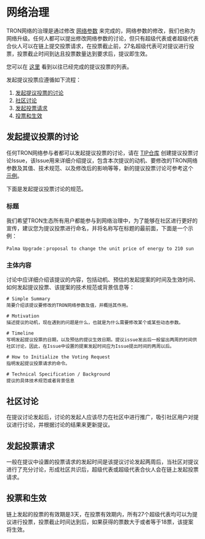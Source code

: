# 网络治理

TRON网络的治理是通过修改 [网络参数](https://tronscan.org/#/sr/committee) 来完成的，网络参数的修改，我们也称为网络升级。任何人都可以提出修改网络参数的讨论，但只有超级代表或者超级代表合伙人可以在链上提交投票请求，在投票截止前，27名超级代表可对提议进行投票，投票截止时间到达且投票数量达到要求后，提议即生效。

您可以在 [这里](https://github.com/tronprotocol/tips/tree/master/proposal) 看到以往已经完成的提议投票的列表。


发起提议投票应遵循如下流程：

1. [发起提议投票的讨论](#_2)
2. [社区讨论](#_5)
3. [发起投票请求](#_6)
4. [投票和生效](#_7)



## 发起提议投票的讨论
任何TRON网络参与者都可以发起提议投票的讨论，请在 [TIP仓库](https://github.com/tronprotocol/tips/issues) 创建提议投票讨论Issue，该Issue用来详细介绍提议，包含本次提议的动机、要修改的TRON网络参数及其值、技术规范、以及修改后的影响等等，新的提议投票讨论可参考这个 [示例](https://github.com/tronprotocol/tips/issues/232)。

下面是发起提议投票讨论的规范。

### 标题
我们希望TRON生态所有用户都能参与到网络治理中，为了能够在社区进行更好的宣传，建议您为提议投票进行命名，并将名称写在标题的最前面，下面是一个示例：
```
Palma Upgrade：proposal to change the unit price of energy to 210 sun
```

### 主体内容
讨论中应详细介绍该提议的内容，包括动机、预估的发起提案的时间及生效时间、如何发起提议投票、该提案的技术规范或背景信息等：

```
# Simple Summary
简要介绍该提议要修改的TRON网络参数及值，并概括其作用。

# Motivation
描述提议的动机，现在遇到的问题是什么，也就是为什么需要修改某个或某些动态参数。

# Timeline
写明发起提议投票的日期，以及预估的提议生效日期。提议issue发出后一般留出两周的时间供社区讨论，因此，在Issue中设置的提案发起时间应为Issue提出时间的两周以后。

# How to Initialize the Voting Request
指明发起提议投票请求的命令。

# Technical Specification / Background
提议的具体技术规范或者背景信息
```


## 社区讨论
在提议讨论发起后，讨论的发起人应该尽力在社区中进行推广，吸引社区用户对提议进行讨论，并根据讨论的结果来更新提议。

## 发起投票请求
一般在提议中设置的投票请求的发起时间是该提议讨论发起两周后，当社区对提议进行了充分讨论，形成社区共识后，超级代表或超级代表合伙人会在链上发起投票请求。

## 投票和生效
链上发起的投票的有效期是3天，在投票有效期内，所有27个超级代表均可以为提议进行投票，投票截止时间达到后，如果获得的票数大于或者等于18票，该提案将生效。